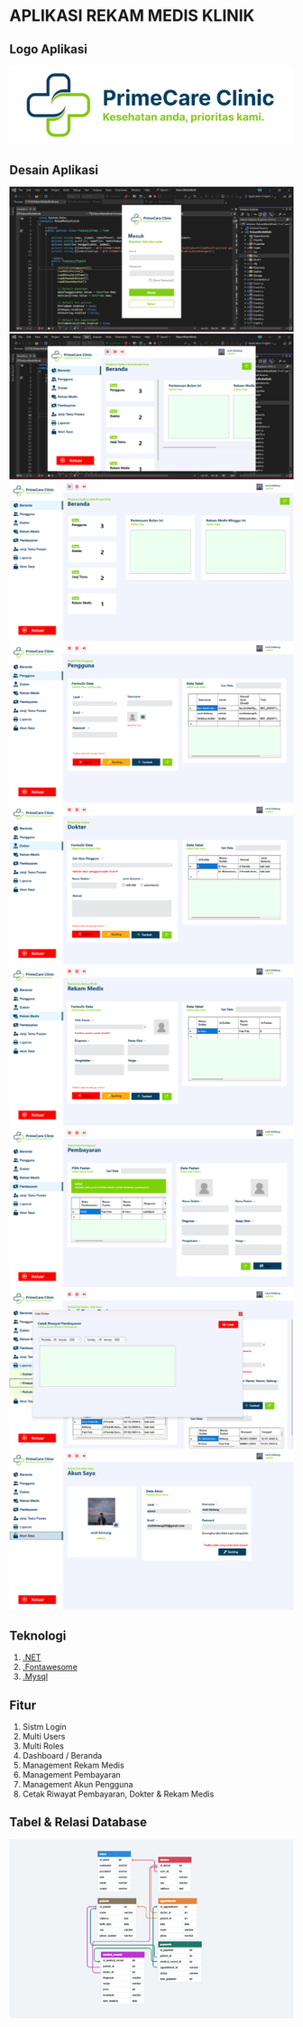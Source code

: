 # APLIKASI REKAM MEDIS KLINIK

## Logo Aplikasi

<img src="https://github.com/M-BintangR/RekamMedisKlinik/blob/main/Doc/logo.png" alt="logo-aplikasi">

## Desain Aplikasi

<img src="https://github.com/M-BintangR/RekamMedisKlinik/blob/main/Doc/login.png" alt="login">
<img src="https://github.com/M-BintangR/RekamMedisKlinik/blob/main/Doc/open.png" alt="open">
<img src="https://github.com/M-BintangR/RekamMedisKlinik/blob/main/Doc/beranda.png" alt="beranda">
<img src="https://github.com/M-BintangR/RekamMedisKlinik/blob/main/Doc/pengguna.png" alt="pengguna">
<img src="https://github.com/M-BintangR/RekamMedisKlinik/blob/main/Doc/dokter.png" alt="dokter">
<img src="https://github.com/M-BintangR/RekamMedisKlinik/blob/main/Doc/rekam medis.png" alt="rekam medis">
<img src="https://github.com/M-BintangR/RekamMedisKlinik/blob/main/Doc/pembayaran.png" alt="pembayaran">
<img src="https://github.com/M-BintangR/RekamMedisKlinik/blob/main/Doc/cetak.png" alt="cetak">
<img src="https://github.com/M-BintangR/RekamMedisKlinik/blob/main/Doc/akun saya.png" alt="akun saya">

## Teknologi

1. [.NET](https://dotnet.microsoft.com/)
2. [.Fontawesome](https://fontawesome.com/)
3. [.Mysql](https://www.mysql.com/)

## Fitur

1. Sistm Login
2. Multi Users
3. Multi Roles
4. Dashboard / Beranda
5. Management Rekam Medis
6. Management Pembayaran
7. Management Akun Pengguna
8. Cetak Riwayat Pembayaran, Dokter & Rekam Medis

## Tabel & Relasi Database

<img src="https://github.com/M-BintangR/RekamMedisKlinik/blob/main/Doc/database.png" alt="database">

